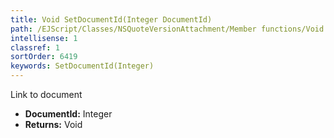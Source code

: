 ```yaml
---
title: Void SetDocumentId(Integer DocumentId)
path: /EJScript/Classes/NSQuoteVersionAttachment/Member functions/Void SetDocumentId(Integer p_0)
intellisense: 1
classref: 1
sortOrder: 6419
keywords: SetDocumentId(Integer)
---
```



Link to document



* **DocumentId:** Integer
* **Returns:** Void


